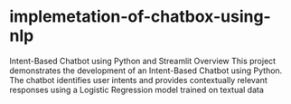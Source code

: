 # implemetation-of-chatbox-using-nlp
Intent-Based Chatbot using Python and Streamlit Overview This project demonstrates the development of an Intent-Based Chatbot using Python. The chatbot identifies user intents and provides contextually relevant responses using a Logistic Regression model trained on textual data
